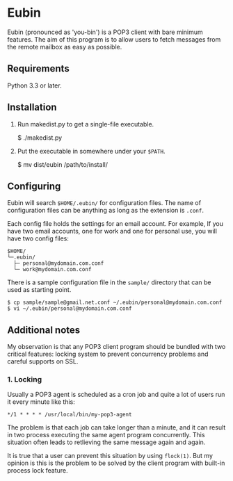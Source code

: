 Eubin
=====

Eubin (pronounced as 'you-bin') is a POP3 client with bare
minimum features. The aim of this program is to allow users
to fetch messages from the remote mailbox as easy as possible.

Requirements
------------

Python 3.3 or later.

Installation
------------

1. Run makedist.py to get a single-file executable.

    $ ./makedist.py

2. Put the executable in somewhere under your `$PATH`.

    $ mv dist/eubin /path/to/install/

Configuring
-----------

Eubin will search `$HOME/.eubin/` for configuration files.
The name of configuration files can be anything as long as
the extension is `.conf`.

Each config file holds the settings for an email account.
For example, If you have two email accounts, one for work
and one for personal use, you will have two config files:

    $HOME/
    └─.eubin/
      ├─ personal@mydomain.com.conf
      └─ work@mydomain.com.conf

There is a sample configuration file in the `sample/` directory
that can be used as starting point.

    $ cp sample/sample@gmail.net.conf ~/.eubin/personal@mydomain.com.conf
    $ vi ~/.eubin/personal@mydomain.com.conf

Additional notes
----------------

My observation is that any POP3 client program should be
bundled with two critical features: locking system to
prevent concurrency problems and careful supports on SSL.

### 1. Locking

Usually a POP3 agent is scheduled as a cron job and quite a
lot of users run it every minute like this:

    */1 * * * * /usr/local/bin/my-pop3-agent

The problem is that each job can take longer than a minute,
and it can result in two process executing the same agent
program concurrently. This situation often leads to retlieving
the same message again and again.

It is true that a user can prevent this situation by using
`flock(1)`. But my opinion is this is the problem to be solved
by the client program with built-in process lock feature.

